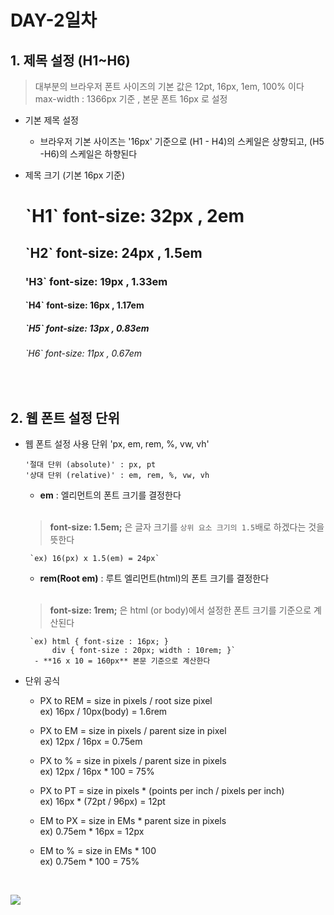 # DAY-2일차 

## 1. 제목 설정 (H1~H6)

> 대부분의 브라우저 폰트 사이즈의 기본 값은 12pt, 16px, 1em, 100% 이다 <br>
> max-width : 1366px 기준 , 본문 폰트 16px 로 설정

- 기본 제목 설정

    - 브라우저 기본 사이즈는 '16px' 기준으로 (H1 - H4)의 스케일은 상향되고, (H5 -H6)의 스케일은 하향된다


- 제목 크기 (기본 16px 기준)

    <H1> `H1` font-size: 32px , 2em <br>
    <H2> `H2` font-size: 24px , 1.5em <br>
    <H3> 'H3` font-size: 19px , 1.33em <br>
    <H4> `H4` font-size: 16px , 1.17em <br>
    <H5> `H5` font-size: 13px , 0.83em <br>
    <H6> `H6` font-size: 11px , 0.67em <br>
<br>

## 2. 웹 폰트 설정 단위 
- 웹 폰트 설정 사용 단위 'px, em, rem, %, vw, vh'

      '절대 단위 (absolute)' : px, pt
      '상대 단위 (relative)' : em, rem, %, vw, vh

     - **em** : 엘리먼트의 폰트 크기를 결정한다 <br><br>
     >**font-size: 1.5em;** 은 글자 크기를 `상위 요소 크기의 1.5`배로 하겠다는 것을 뜻한다 

       `ex) 16(px) x 1.5(em) = 24px`

     - **rem(Root em)** : 루트 엘리먼트(html)의 폰트 크기를 결정한다 <br><br>
     >**font-size: 1rem;** 은 html (or body)에서 설정한 폰트 크기를 기준으로 계산된다 

       `ex) html { font-size : 16px; }
            div { font-size : 20px; width : 10rem; }`
        - **16 x 10 = 160px** 본문 기준으로 계산한다

- 단위 공식 
    - PX to REM = size in pixels / root size pixel<br>
    ex) 16px / 10px(body) = 1.6rem

   - PX to EM = size in pixels / parent size in pixel<br>
    ex) 12px / 16px = 0.75em

   - PX to % = size in pixels / parent size in pixels<br>
    ex) 12px / 16px * 100 = 75%

   - PX to PT = size in pixels * (points per inch / pixels per inch)<br>
    ex) 16px * (72pt / 96px) = 12pt

   - EM to PX = size in EMs * parent size in pixels<br>
    ex) 0.75em * 16px = 12px

   - EM to % = size in EMs * 100<br>
    ex) 0.75em * 100 = 75%

<br>
            

![](http://pxtoem.com/)
<br>


